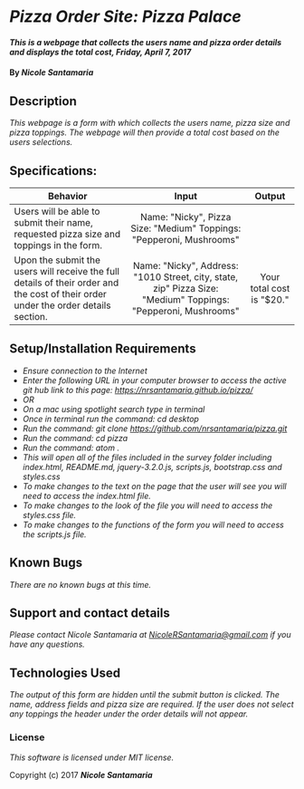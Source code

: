 # _Pizza Order Site: Pizza Palace_

#### _This is a webpage that collects the users name and pizza order details and displays the total cost, Friday, April 7, 2017_

#### By _**Nicole Santamaria**_

## Description

_This webpage is a form with which collects the users name, pizza size and pizza toppings. The webpage will then provide a total cost based on the users selections._

## Specifications:

| Behavior |  Input   |  Output  |
|----------|:--------:|:--------:|
|Users will be able to submit their name, requested pizza size and toppings in the form.| Name: "Nicky", Pizza Size: "Medium" Toppings: "Pepperoni, Mushrooms"||
|Upon the submit the users will receive the full details of their order and the cost of their order under the order details section.|Name: "Nicky", Address: "1010 Street, city, state, zip" Pizza Size: "Medium" Toppings: "Pepperoni, Mushrooms"|Your total cost is "$20."|

## Setup/Installation Requirements

* _Ensure connection to the Internet_
* _Enter the following URL in your computer browser to access the active git hub link to this page: https://nrsantamaria.github.io/pizza/_
* _OR_
* _On a mac using spotlight search type in terminal_
* _Once in terminal run the command: cd desktop_
* _Run the command: git clone https://github.com/nrsantamaria/pizza.git_
* _Run the command: cd pizza_
* _Run the command: atom ._
* _This will open all of the files included in the survey folder including index.html, README.md, jquery-3.2.0.js, scripts.js, bootstrap.css and styles.css_
* _To make changes to the text on the page that the user will see you will need to access the index.html file._
* _To make changes to the look of the file you will need to access the styles.css file._
* _To make changes to the functions of the form you will need to access the scripts.js file._

## Known Bugs

_There are no known bugs at this time._

## Support and contact details

_Please contact Nicole Santamaria at NicoleRSantamaria@gmail.com if you have any questions._

## Technologies Used

_The output of this form are hidden until the submit button is clicked. The name, address fields and pizza size are required. If the user does not select any toppings the header under the order details will not appear._

### License

*This software is licensed under MIT license.*

Copyright (c) 2017 **_Nicole Santamaria_**
